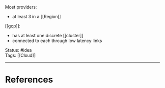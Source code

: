
Most providers: 
- at least 3 in a [[Region]]

[[gcp]]:
- has at least one discrete [[cluster]]
- connected to each through low latency links

Status: #idea  
Tags: [[Cloud]]  

---
# References